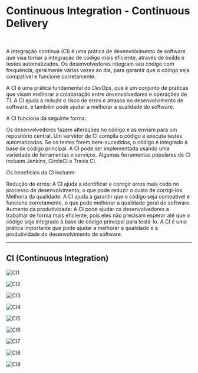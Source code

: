 # Continuous Integration - Continuous Delivery

<br> 

A integração contínua (CI) é uma prática de desenvolvimento de software que visa tornar a integração de código mais eficiente, através de builds e testes automatizados. Os desenvolvedores integram seu código com frequência, geralmente várias vezes ao dia, para garantir que o código seja compatível e funcione corretamente.

A CI é uma prática fundamental do DevOps, que é um conjunto de práticas que visam melhorar a colaboração entre desenvolvedores e operações de TI. A CI ajuda a reduzir o risco de erros e atrasos no desenvolvimento de software, e também pode ajudar a melhorar a qualidade do software.

A CI funciona da seguinte forma:

Os desenvolvedores fazem alterações no código e as enviam para um repositório central.
Um servidor de CI compila o código e executa testes automatizados.
Se os testes forem bem-sucedidos, o código é integrado à base de código principal.
A CI pode ser implementada usando uma variedade de ferramentas e serviços. Algumas ferramentas populares de CI incluem Jenkins, CircleCI e Travis CI.

Os benefícios da CI incluem:

Redução de erros: A CI ajuda a identificar e corrigir erros mais cedo no processo de desenvolvimento, o que pode reduzir o custo de corrigi-los.
Melhoria da qualidade: A CI ajuda a garantir que o código seja compatível e funcione corretamente, o que pode melhorar a qualidade geral do software.
Aumento da produtividade: A CI pode ajudar os desenvolvedores a trabalhar de forma mais eficiente, pois eles não precisam esperar até que o código seja integrado à base de código principal para testá-lo.
A CI é uma prática importante que pode ajudar a melhorar a qualidade e a produtividade do desenvolvimento de software.

<hr>


## CI (Continuous Integration)

![CI1](https://github.com/Rafael-Bessa/CI-CD/assets/104053775/980c906a-db86-452f-bace-6d66db8291b6)

![CI2](https://github.com/Rafael-Bessa/CI-CD/assets/104053775/4c1676c0-501e-4497-9d6b-1503e98f03a4)

![CI3](https://github.com/Rafael-Bessa/CI-CD/assets/104053775/7908c1c3-c0e4-4250-a018-1024d7450793)

![CI4](https://github.com/Rafael-Bessa/CI-CD/assets/104053775/b81fb8b4-3181-4af3-bbd4-c4cdb99b8ce0)

![CI5](https://github.com/Rafael-Bessa/CI-CD/assets/104053775/6ce7c3cf-d542-434a-b264-4fb05c7de1d3)

![CI6](https://github.com/Rafael-Bessa/CI-CD/assets/104053775/2252cd20-a9b5-4be5-9535-d6d64364b517)

![CI7](https://github.com/Rafael-Bessa/CI-CD/assets/104053775/e767a29e-9c05-4ea5-9696-ed33fbc3e952)

![CI8](https://github.com/Rafael-Bessa/CI-CD/assets/104053775/217adb13-e8ba-4fb5-b75a-9dd5a6882a08)

![CI9](https://github.com/Rafael-Bessa/CI-CD/assets/104053775/4dde8722-88ac-4b9d-9ff2-c98ea1f83c2a)
